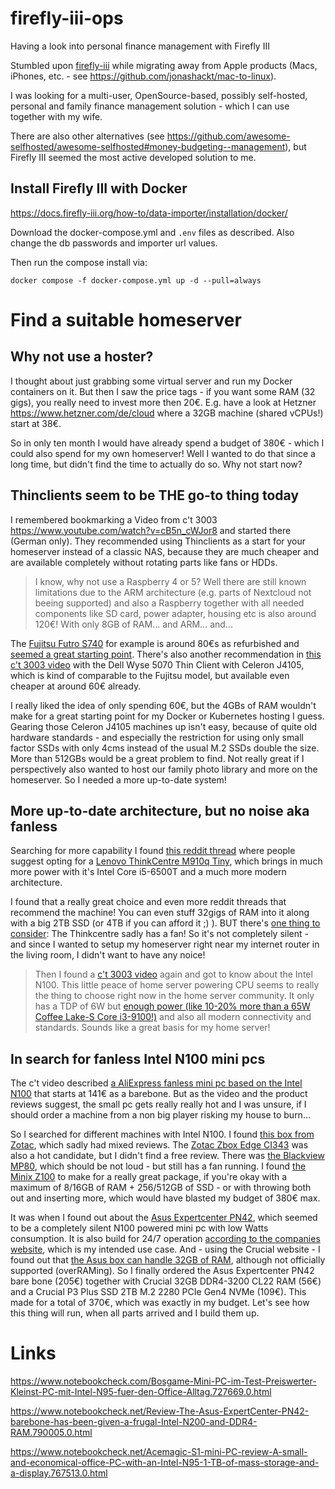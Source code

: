 # firefly-iii-ops
Having a look into personal finance management with Firefly III


Stumbled upon [firefly-iii](https://firefly-iii.org/) while migrating away from Apple products (Macs, iPhones, etc. - see https://github.com/jonashackt/mac-to-linux).

I was looking for a multi-user, OpenSource-based, possibly self-hosted, personal and family finance management solution - which I can use together with my wife.

There are also other alternatives (see https://github.com/awesome-selfhosted/awesome-selfhosted#money-budgeting--management), but Firefly III seemed the most active developed solution to me.


## Install Firefly III with Docker

https://docs.firefly-iii.org/how-to/data-importer/installation/docker/

Download the docker-compose.yml and `.env` files as described. Also change the db passwords and importer url values.

Then run the compose install via:

```shell
docker compose -f docker-compose.yml up -d --pull=always
```


# Find a suitable homeserver

## Why not use a hoster?

I thought about just grabbing some virtual server and run my Docker containers on it. But then I saw the price tags - if you want some RAM (32 gigs), you really need to invest more then 20€. E.g. have a look at Hetzner https://www.hetzner.com/de/cloud where a 32GB machine (shared vCPUs!) start at 38€.

So in only ten month I would have already spend a budget of 380€ - which I could also spend for my own homeserver! Well I wanted to do that since a long time, but didn't find the time to actually do so. Why not start now?


## Thinclients seem to be THE go-to thing today

I remembered bookmarking a Video from c't 3003 https://www.youtube.com/watch?v=cB5n_cWJor8 and started there (German only). They recommended using Thinclients as a start for your homeserver instead of a classic NAS, because they are much cheaper and are available completely without rotating parts like fans or HDDs.

> I know, why not use a Raspberry 4 or 5? Well there are still known limitations due to the ARM architecture (e.g. parts of Nextcloud not beeing supported) and also a Raspberry together with all needed components like SD card, power adapter, housing etc is also around 120€! With only 8GB of RAM... and ARM... and...

The [Fujitsu Futro S740](https://www.ram-koenig.de/Fujitsu-Futro-S740-ThinClient-Intel-J4105-150GHz-4GB-16GB-SSD-Netzteil) for example is around 80€s as refurbished and [seemed a great starting point](https://www.heise.de/ratgeber/Gebrauchter-Mini-PC-fuer-70-Euro-Thin-Client-Fujitsu-Futro-S740-7485477.html). There's also another recommendation in [this c't 3003 video](https://www.youtube.com/watch?v=K10bMgX0qoc) with the Dell Wyse 5070 Thin Client with Celeron J4105, which is kind of comparable to the Fujitsu model, but available even cheaper at around 60€ already.

I really liked the idea of only spending 60€, but the 4GBs of RAM wouldn't make for a great starting point for my Docker or Kubernetes hosting I guess. Gearing those Celeron J4105 machines up isn't easy, because of quite old hardware standards - and especially the restriction for using only small factor SSDs with only 4cms instead of the usual M.2 SSDs double the size. More than 512GBs would be a great problem to find. Not really great if I perspectively also wanted to host our family photo library and more on the homeserver. So I needed a more up-to-date system!


## More up-to-date architecture, but no noise aka fanless

Searching for more capability I found [this reddit thread](https://www.reddit.com/r/HomeServer/comments/1c06m4w/thin_client_recommendations/) where people suggest opting for a [Lenovo ThinkCentre M910q Tiny](https://www.refurbed.de/p/lenovo-thinkcentre-m910q-tiny/71916b/), which brings in much more power with it's Intel Core i5-6500T and a much more modern architecture.  

I found that a really great choice and even more reddit threads that recommend the machine! You can even stuff 32gigs of RAM into it along with a big 2TB SSD (or 4TB if you can afford it ;) ). BUT there's [one thing to consider](https://www.refurbed.de/p/lenovo-thinkcentre-m910q-tiny/71916b/): The Thinkcentre sadly has a fan! So it's not completely silent - and since I wanted to setup my homeserver right near my internet router in the living room, I didn't want to have any noice!

> Then I found a [c't 3003 video](https://www.youtube.com/watch?v=OOHszBodhbc) again and got to know about the Intel N100. This little peace of home server powering CPU seems to really the thing to choose right now in the home server community. It only has a TDP of 6W but [enough power (like 10-20% more than a 65W Coffee Lake-S Core i3-9100!)](https://wccftech.com/intel-n100-quad-e-core-cpu-gaming-benchmarks-surface-6w-chip-with-xe-lp-igpu/) and also all modern connectivity and standards. Sounds like a great basis for my home server!


## In search for fanless Intel N100 mini pcs

The c't video described [a AliExpress fanless mini pc based on the Intel N100](https://de.aliexpress.com/item/1005004360072281.html) that starts at 141€ as a barebone. But as the video and the product reviews suggest, the small pc gets really really hot and I was unsure, if I should order a machine from a non big player risking my house to burn... 

So I searched for different machines with Intel N100. I found [this box from Zotac](https://www.mindfactory.de/product_info.php/Zotac-ZBOX-CI337NANO-N100-Intel-DDR5-HDMI-DP-passiv_1515007.html), which sadly had mixed reviews. The [Zotac Zbox Edge CI343](https://www.heise.de/tests/Luefterloser-Mini-PC-im-Test-Zotac-Zbox-Edge-CI343-mit-Intel-N100-9584768.html?seite=all) was also a hot candidate, but I didn't find a free review. There was [the Blackview MP80]([https://www.techstage.de/test/guenstiger-mini-pc-bietet-erstaunlich-viel-t-bao-n100-fuer-165-euro-im-test/8pdzclb](https://www.techstage.de/test/klein-praktisch-gut-mini-pc-blackview-mp80-fuer-200-euro-ueberrascht-im-test/eslw67h)), which should be not loud - but still has a fan running. I found [the Minix Z100](https://www.techstage.de/test/passiv-gekuehlter-mini-pc-minix-z100-im-test-lautlos-durchdacht-und-gut-fuer-259-euro/31s7gee) to make for a really great package, if you're okay with a maximum of 8/16GB of RAM + 256/512GB of SSD - or with throwing both out and inserting more, which would have blasted my budget of 380€ max.

It was when I found out about the [Asus Expertcenter PN42](https://www.techstage.de/test/luefterloser-mini-pc-mit-geringem-stromverbrauch-im-test-asus-expertcenter-pn42/m517x1s), which seemed to be a completely silent N100 powered mini pc with low Watts consumption. It is also build for 24/7 operation [according to the companies website](https://www.asus.com/de/displays-desktops/mini-pcs/pn-series/asus-expertcenter-pn42/), which is my intended use case. And - using the Crucial website - I found out that [the Asus box can handle 32GB of RAM](https://www.crucial.de/compatible-upgrade-for/asus/asus-expertcenter-pn42-(n100-n200)), although not officially supported (overRAMing). So I finally ordered the Asus Expertcenter PN42 bare bone (205€) together with Crucial 32GB DDR4-3200 CL22 RAM (56€) and a Crucial P3 Plus SSD 2TB M.2 2280 PCIe Gen4 NVMe (109€). This made for a total of 370€, which was exactly in my budget. Let's see how this thing will run, when all parts arrived and I build them up.



# Links

https://www.notebookcheck.com/Bosgame-Mini-PC-im-Test-Preiswerter-Kleinst-PC-mit-Intel-N95-fuer-den-Office-Alltag.727669.0.html

https://www.notebookcheck.net/Review-The-Asus-ExpertCenter-PN42-barebone-has-been-given-a-frugal-Intel-N200-and-DDR4-RAM.790005.0.html 

https://www.notebookcheck.net/Acemagic-S1-mini-PC-review-A-small-and-economical-office-PC-with-an-Intel-N95-1-TB-of-mass-storage-and-a-display.767513.0.html


